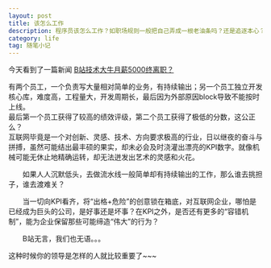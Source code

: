 ```yaml
---
layout: post
title: 该怎么工作
description: 程序员该怎么工作？如职场规则一般把自己弄成一根老油条吗？还是追逐本心？
category: life
tag: 随笔小记
---
```

今天看到了一篇新闻 [B站技术大牛月薪5000终离职？](http://it.sohu.com/20161220/n476453512.shtml)  

有两个员工，一个负责写大量相对简单的业务，有持续输出；另一个员工独立开发核心库，难度高，工程量大，开发周期长，最后因为外部原因block导致不能按时上线。  
最后第一个员工获得了较高的绩效评级，第二个员工获得了极低的分数，这公正么？  
互联网毕竟是一个对创新、灵感、技术、方向要求极高的行业，日以继夜的奋斗与拼搏，虽然可能结出最丰硕的果实，却未必会及时浇灌出漂亮的KPI数字。就像机械可能无休止地精确运转，却无法迸发出艺术的灵感和火花。

　　如果人人沉默低头，去做流水线一般简单却有持续输出的工作，那么谁去挑担子，谁去渡难关？

　　当一切向KPI看齐，将“出格+危险”的创意锁在箱底，对互联网企业，哪怕是已经成为巨头的公司，是好事还是坏事？在KPI之外，是否还有更多的“容错机制”，能为企业保留那些可能缔造“伟大”的行为？

　　B站无言，我们也无语。。。

  
 这种时候你的领导是怎样的人就比较重要了~~~



